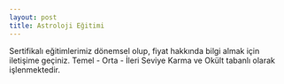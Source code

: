 ```yaml
---
layout: post
title: Astroloji Eğitimi
---
```


Sertifikalı eğitimlerimiz dönemsel olup, fiyat hakkında bilgi almak için iletişime geçiniz.
Temel - Orta - İleri Seviye Karma ve Okült tabanlı olarak işlenmektedir.

